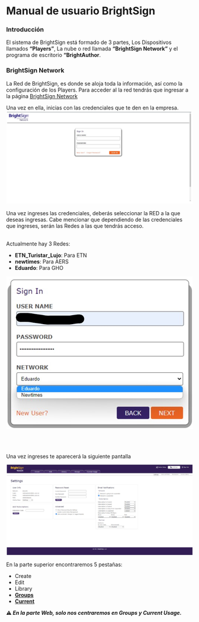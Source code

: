 # Manual de usuario BrightSign

### Introducción

El sistema de BrightSign está formado de 3 partes, Los Dispositivos llamados **“Players”**, La nube o red llamada **“BrightSign Network”** y el programa de escritorio **“BrightAuthor**.

### BrightSign Network

La Red de BrightSign, es donde se aloja toda la información, así como la configuración de los Players.  Para acceder al la red tendrás que ingresar a la página [BrightSign Network](https://www.brightsignnetwork.com/signin.aspx?ReturnUrl=%2fusage.aspx)

Una vez en ella, inicias con las credenciales que te den en la empresa.
![Network Pantalla de inicio](/img/network_pantalla_de_inicio.jpg)

Una vez ingreses las credenciales, deberás seleccionar la RED a la que deseas ingresas.
Cabe mencionar que dependiendo de las credenciales que ingreses, serán las Redes a las que tendrás acceso.<br><br>

Actualmente hay 3 Redes:

* **ETN_Turistar_Lujo**: Para ETN
* **newtimes**: Para AERS
* **Eduardo**: Para GHO

<p align="center"><img src="./img/network_signIn.jpg" /></p>
<br><br>

Una vez ingreses te aparecerá la siguiente pantalla

<p align="center"><img src="./img/network_settings.jpg" /></p>

En la parte superior encontraremos 5 pestañas:

* Create
* Edit
* Library
* **[Groups](pages/network/network-groups.mkd)**
* **[Current](pages/network/network-current.mkd)**

<b> :warning: *En la parte Web, solo nos centraremos en Groups y Current Usage.*</b>